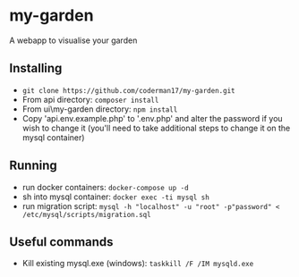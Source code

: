 # my-garden
A webapp to visualise your garden
## Installing
- `git clone https://github.com/coderman17/my-garden.git`
- From api directory: `composer install`
- From ui\my-garden directory: `npm install`
- Copy 'api\.env.example.php' to '.env.php' and alter the password if you wish to change it (you'll need to take additional steps to change it on the mysql container)
## Running
- run docker containers: `docker-compose up -d`
- sh into mysql container: `docker exec -ti mysql sh`
- run migration script: `mysql -h "localhost" -u "root" -p"password" < /etc/mysql/scripts/migration.sql`
## Useful commands
- Kill existing mysql.exe (windows): `taskkill /F /IM mysqld.exe`

